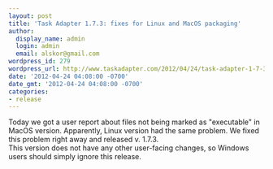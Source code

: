 ```yaml
---
layout: post
title: 'Task Adapter 1.7.3: fixes for Linux and MacOS packaging'
author:
  display_name: admin
  login: admin
  email: alskor@gmail.com
wordpress_id: 279
wordpress_url: http://www.taskadapter.com/2012/04/24/task-adapter-1-7-3-fixes-for-linux-and-macos-packaging/
date: '2012-04-24 04:08:00 -0700'
date_gmt: '2012-04-24 04:08:00 -0700'
categories:
- release
---
```

<p>Today&nbsp;we got a user report about files not being marked as "executable" in MacOS version. Apparently,&nbsp;Linux version had the same problem. We fixed this problem right away and released v. 1.7.3.<br/>This version does not have any other user-facing changes, so Windows users should simply ignore this release.</p>
